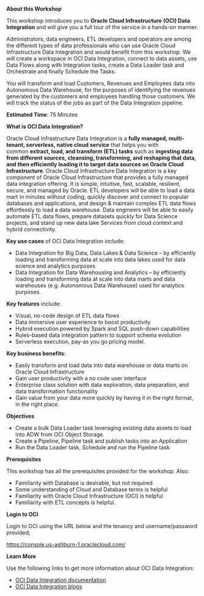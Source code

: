 ﻿
**About this Workshop**

This workshop introduces you to **Oracle Cloud Infrastructure (OCI) Data Integration** and will give you a full tour of the service in a hands-on manner.

Administrators, data engineers, ETL developers and operators are among the different types of data professionals who can use Oracle Cloud Infrastructure Data Integration and would benefit from this workshop. We will create a workspace in OCI Data Integration, connect to data assets, use Data Flows along with Integration tasks, create a Data Loader task and Orchestrate and finally Schedule the Tasks.

You will transform and load Customers, Revenues and Employees data into Autonomous Data Warehouse, for the purposes of identifying the revenues generated by the customers and employees handling those customers. We will track the status of the jobs as part of the Data Integration pipeline.

**Estimated Time**: 75 Minutes

**What is OCI Data Integration?**

Oracle Cloud Infrastructure Data Integration is a **fully managed, multi-tenant, serverless, native cloud service** that helps you with common **extract, load, and transform (ETL) tasks** such as **ingesting data from different sources, cleansing, transforming, and reshaping that data, and then efficiently loading it to target data sources on Oracle Cloud Infrastructure**. Oracle Cloud Infrastructure Data Integration is a key component of Oracle Cloud Infrastructure that provides a fully managed data integration offering. It is simple, intuitive, fast, scalable, resilient, secure, and managed by Oracle. ETL developers will be able to load a data mart in minutes without coding, quickly discover and connect to popular databases and applications, and design & maintain complex ETL data flows effortlessly to load a data warehouse. Data engineers will be able to easily automate ETL data flows, prepare datasets quickly for Data Science projects, and stand up new data lake Services from cloud context and hybrid connectivity.

**Key use cases** of OCI Data Integration include:

- Data Integration for Big Data, Data Lakes & Data Science – by efficiently loading and transforming data at scale into data lakes used for data science and analytics purposes
- Data Integration for Data Warehousing and Analytics – by efficiently loading and transforming data at scale into data marts and data warehouses (e.g. Autonomous Data Warehouse) used for analytics purposes.

**Key features** include:

- Visual, no-code design of ETL data flows
- Data immersive user experience to boost productivity
- Hybrid execution powered by Spark and SQL push-down capabilities
- Rules-based data integration pattern to support schema evolution
- Serverless execution, pay-as you go pricing model.

**Key business benefits**:

- Easily transform and load data into data warehouse or data marts on Oracle Cloud Infrastructure
- Gain user productivity with a no code user interface
- Enterprise class solution with data exploration, data preparation, and data transformation functionality
- Gain value from your data more quickly by having it in the right format, in the right place.

**Objectives**

- Create a bulk Data Loader task leveraging existing data assets to load into ADW from OCI Object Storage.
- Create a Pipeline, Pipeline task and publish tasks into an Application
- Run the Data Loader task, Schedule and run the Pipeline task

**Prerequisites**

This workshop has all the prerequisites provided for the workshop. Also:

- Familiarity with Database is desirable, but not required
- Some understanding of Cloud and Database terms is helpful
- Familiarity with Oracle Cloud Infrastructure (OCI) is helpful
- Familiarity with ETL concepts is helpful.

**Login to OCI**

Login to OCI using the URL below and the tenancy and username/password provided;
 
https://console.us-ashburn-1.oraclecloud.com/


**Learn More**

Use the following links to get more information about OCI Data Integration:

- [OCI Data Integration documentation](https://docs.oracle.com/en-us/iaas/data-integration/using/index.htm)
- [OCI Data Integration blogs](https://blogs.oracle.com/dataintegration/)



